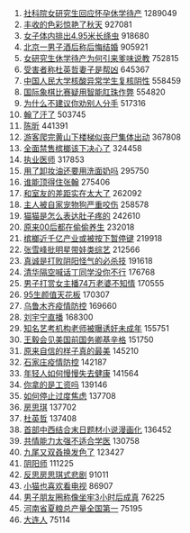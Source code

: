 1. [社科院女研究生回应怀孕休学待产](https://s.weibo.com//weibo?q=%23%E7%A4%BE%E7%A7%91%E9%99%A2%E5%A5%B3%E7%A0%94%E7%A9%B6%E7%94%9F%E5%9B%9E%E5%BA%94%E6%80%80%E5%AD%95%E4%BC%91%E5%AD%A6%E5%BE%85%E4%BA%A7%23&t=31&band_rank=1&Refer=top) 1289049
2. [丰收的色彩惊艳了秋天](https://s.weibo.com//weibo?q=%23%E4%B8%B0%E6%94%B6%E7%9A%84%E8%89%B2%E5%BD%A9%E6%83%8A%E8%89%B3%E4%BA%86%E7%A7%8B%E5%A4%A9%23&t=31&band_rank=3&Refer=top) 927081
3. [女子体内排出4.95米长绦虫](https://s.weibo.com//weibo?q=%23%E5%A5%B3%E5%AD%90%E4%BD%93%E5%86%85%E6%8E%92%E5%87%BA4.95%E7%B1%B3%E9%95%BF%E7%BB%A6%E8%99%AB%23&t=31&band_rank=4&Refer=top) 918680
4. [北京一男子酒后称后悔结婚](https://s.weibo.com//weibo?q=%23%E5%8C%97%E4%BA%AC%E4%B8%80%E7%94%B7%E5%AD%90%E9%85%92%E5%90%8E%E7%A7%B0%E5%90%8E%E6%82%94%E7%BB%93%E5%A9%9A%23&t=31&band_rank=5&Refer=top) 905921
5. [女研究生休学待产为何引来爹味说教](https://s.weibo.com//weibo?q=%23%E5%A5%B3%E7%A0%94%E7%A9%B6%E7%94%9F%E4%BC%91%E5%AD%A6%E5%BE%85%E4%BA%A7%E4%B8%BA%E4%BD%95%E5%BC%95%E6%9D%A5%E7%88%B9%E5%91%B3%E8%AF%B4%E6%95%99%23&t=31&band_rank=2&Refer=top) 752815
6. [受害者称杜英哲妻子是帮凶](https://s.weibo.com//weibo?q=%23%E5%8F%97%E5%AE%B3%E8%80%85%E7%A7%B0%E6%9D%9C%E8%8B%B1%E5%93%B2%E5%A6%BB%E5%AD%90%E6%98%AF%E5%B8%AE%E5%87%B6%23&t=31&band_rank=7&Refer=top) 645367
7. [中国人民大学核酸异常学生复核阴性](https://s.weibo.com//weibo?q=%23%E4%B8%AD%E5%9B%BD%E4%BA%BA%E6%B0%91%E5%A4%A7%E5%AD%A6%E6%A0%B8%E9%85%B8%E5%BC%82%E5%B8%B8%E5%AD%A6%E7%94%9F%E5%A4%8D%E6%A0%B8%E9%98%B4%E6%80%A7%23&t=31&band_rank=8&Refer=top) 558459
8. [国际象棋比赛疑用智能肛珠作弊](https://s.weibo.com//weibo?q=%23%E5%9B%BD%E9%99%85%E8%B1%A1%E6%A3%8B%E6%AF%94%E8%B5%9B%E7%96%91%E7%94%A8%E6%99%BA%E8%83%BD%E8%82%9B%E7%8F%A0%E4%BD%9C%E5%BC%8A%23&t=31&band_rank=8&Refer=top) 554820
9. [为什么不建议你劝别人分手](https://s.weibo.com//weibo?q=%23%E4%B8%BA%E4%BB%80%E4%B9%88%E4%B8%8D%E5%BB%BA%E8%AE%AE%E4%BD%A0%E5%8A%9D%E5%88%AB%E4%BA%BA%E5%88%86%E6%89%8B%23&t=31&band_rank=10&Refer=top) 517316
10. [翰了汗了](https://s.weibo.com//weibo?q=%E7%BF%B0%E4%BA%86%E6%B1%97%E4%BA%86&t=31&band_rank=11&Refer=top) 503745
11. [陈昕](https://s.weibo.com//weibo?q=%E9%99%88%E6%98%95&t=31&band_rank=14&Refer=top) 441391
12. [游客爬完黄山下楼梯似丧尸集体出动](https://s.weibo.com//weibo?q=%23%E6%B8%B8%E5%AE%A2%E7%88%AC%E5%AE%8C%E9%BB%84%E5%B1%B1%E4%B8%8B%E6%A5%BC%E6%A2%AF%E4%BC%BC%E4%B8%A7%E5%B0%B8%E9%9B%86%E4%BD%93%E5%87%BA%E5%8A%A8%23&t=31&band_rank=12&Refer=top) 367808
13. [全面禁售槟榔该下决心了](https://s.weibo.com//weibo?q=%23%E5%85%A8%E9%9D%A2%E7%A6%81%E5%94%AE%E6%A7%9F%E6%A6%94%E8%AF%A5%E4%B8%8B%E5%86%B3%E5%BF%83%E4%BA%86%23&t=31&band_rank=15&Refer=top) 324458
14. [执业医师](https://s.weibo.com//weibo?q=%E6%89%A7%E4%B8%9A%E5%8C%BB%E5%B8%88&t=31&band_rank=16&Refer=top) 317853
15. [用了卸妆油还要用洗面奶吗](https://s.weibo.com//weibo?q=%23%E7%94%A8%E4%BA%86%E5%8D%B8%E5%A6%86%E6%B2%B9%E8%BF%98%E8%A6%81%E7%94%A8%E6%B4%97%E9%9D%A2%E5%A5%B6%E5%90%97%23&t=31&band_rank=19&Refer=top) 295750
16. [谁能顶得住张翰](https://s.weibo.com//weibo?q=%23%E8%B0%81%E8%83%BD%E9%A1%B6%E5%BE%97%E4%BD%8F%E5%BC%A0%E7%BF%B0%23&t=31&band_rank=21&Refer=top) 275406
17. [和室友的差距实在太大了](https://s.weibo.com//weibo?q=%23%E5%92%8C%E5%AE%A4%E5%8F%8B%E7%9A%84%E5%B7%AE%E8%B7%9D%E5%AE%9E%E5%9C%A8%E5%A4%AA%E5%A4%A7%E4%BA%86%23&t=31&band_rank=20&Refer=top) 262092
18. [主人被自家宠物狗严重咬伤](https://s.weibo.com//weibo?q=%23%E4%B8%BB%E4%BA%BA%E8%A2%AB%E8%87%AA%E5%AE%B6%E5%AE%A0%E7%89%A9%E7%8B%97%E4%B8%A5%E9%87%8D%E5%92%AC%E4%BC%A4%23&t=31&band_rank=18&Refer=top) 258578
19. [猫猫是怎么表达肚子疼的](https://s.weibo.com//weibo?q=%23%E7%8C%AB%E7%8C%AB%E6%98%AF%E6%80%8E%E4%B9%88%E8%A1%A8%E8%BE%BE%E8%82%9A%E5%AD%90%E7%96%BC%E7%9A%84%23&t=31&band_rank=20&Refer=top) 242610
20. [原来00后都在偷偷养生](https://s.weibo.com//weibo?q=%23%E5%8E%9F%E6%9D%A500%E5%90%8E%E9%83%BD%E5%9C%A8%E5%81%B7%E5%81%B7%E5%85%BB%E7%94%9F%23&t=31&band_rank=25&Refer=top) 232018
21. [槟榔近千亿产业或被按下暂停键](https://s.weibo.com//weibo?q=%23%E6%A7%9F%E6%A6%94%E8%BF%91%E5%8D%83%E4%BA%BF%E4%BA%A7%E4%B8%9A%E6%88%96%E8%A2%AB%E6%8C%89%E4%B8%8B%E6%9A%82%E5%81%9C%E9%94%AE%23&t=31&band_rank=25&Refer=top) 219918
22. [张雪峰批明星带娃类综艺](https://s.weibo.com//weibo?q=%23%E5%BC%A0%E9%9B%AA%E5%B3%B0%E6%89%B9%E6%98%8E%E6%98%9F%E5%B8%A6%E5%A8%83%E7%B1%BB%E7%BB%BC%E8%89%BA%23&t=31&band_rank=26&Refer=top) 212566
23. [真诚是打败阴阳怪气的必杀技](https://s.weibo.com//weibo?q=%23%E7%9C%9F%E8%AF%9A%E6%98%AF%E6%89%93%E8%B4%A5%E9%98%B4%E9%98%B3%E6%80%AA%E6%B0%94%E7%9A%84%E5%BF%85%E6%9D%80%E6%8A%80%23&t=31&band_rank=28&Refer=top) 191618
24. [清华隔空喊话丁同学没你不行](https://s.weibo.com//weibo?q=%23%E6%B8%85%E5%8D%8E%E9%9A%94%E7%A9%BA%E5%96%8A%E8%AF%9D%E4%B8%81%E5%90%8C%E5%AD%A6%E6%B2%A1%E4%BD%A0%E4%B8%8D%E8%A1%8C%23&t=31&band_rank=29&Refer=top) 176768
25. [男子打赏女主播74万老婆不知情](https://s.weibo.com//weibo?q=%23%E7%94%B7%E5%AD%90%E6%89%93%E8%B5%8F%E5%A5%B3%E4%B8%BB%E6%92%AD74%E4%B8%87%E8%80%81%E5%A9%86%E4%B8%8D%E7%9F%A5%E6%83%85%23&t=31&band_rank=30&Refer=top) 170555
26. [95生颜值天花板](https://s.weibo.com//weibo?q=%2395%E7%94%9F%E9%A2%9C%E5%80%BC%E5%A4%A9%E8%8A%B1%E6%9D%BF%23&t=31&band_rank=31&Refer=top) 170307
27. [乌鲁木齐疫情防控](https://s.weibo.com//weibo?q=%E4%B9%8C%E9%B2%81%E6%9C%A8%E9%BD%90%E7%96%AB%E6%83%85%E9%98%B2%E6%8E%A7&t=31&band_rank=32&Refer=top) 169660
28. [刘宇宁直播](https://s.weibo.com//weibo?q=%23%E5%88%98%E5%AE%87%E5%AE%81%E7%9B%B4%E6%92%AD%23&t=31&band_rank=34&Refer=top) 168300
29. [知名艺考机构老师被曝诱奸未成年](https://s.weibo.com//weibo?q=%23%E7%9F%A5%E5%90%8D%E8%89%BA%E8%80%83%E6%9C%BA%E6%9E%84%E8%80%81%E5%B8%88%E8%A2%AB%E6%9B%9D%E8%AF%B1%E5%A5%B8%E6%9C%AA%E6%88%90%E5%B9%B4%23&t=31&band_rank=37&Refer=top) 155751
30. [王毅会见美国前国务卿基辛格](https://s.weibo.com//weibo?q=%23%E7%8E%8B%E6%AF%85%E4%BC%9A%E8%A7%81%E7%BE%8E%E5%9B%BD%E5%89%8D%E5%9B%BD%E5%8A%A1%E5%8D%BF%E5%9F%BA%E8%BE%9B%E6%A0%BC%23&t=31&band_rank=38&Refer=top) 151750
31. [原来自信的样子真的最美](https://s.weibo.com//weibo?q=%23%E5%8E%9F%E6%9D%A5%E8%87%AA%E4%BF%A1%E7%9A%84%E6%A0%B7%E5%AD%90%E7%9C%9F%E7%9A%84%E6%9C%80%E7%BE%8E%23&t=31&band_rank=38&Refer=top) 145210
32. [石家庄疫情防控](https://s.weibo.com//weibo?q=%23%E7%9F%B3%E5%AE%B6%E5%BA%84%E7%96%AB%E6%83%85%E9%98%B2%E6%8E%A7%23&t=31&band_rank=39&Refer=top) 142187
33. [年轻人如何慢慢失去健康](https://s.weibo.com//weibo?q=%23%E5%B9%B4%E8%BD%BB%E4%BA%BA%E5%A6%82%E4%BD%95%E6%85%A2%E6%85%A2%E5%A4%B1%E5%8E%BB%E5%81%A5%E5%BA%B7%23&t=31&band_rank=39&Refer=top) 141564
34. [你拿的是工资吗](https://s.weibo.com//weibo?q=%23%E4%BD%A0%E6%8B%BF%E7%9A%84%E6%98%AF%E5%B7%A5%E8%B5%84%E5%90%97%23&t=31&band_rank=41&Refer=top) 139146
35. [如何停止过度焦虑](https://s.weibo.com//weibo?q=%23%E5%A6%82%E4%BD%95%E5%81%9C%E6%AD%A2%E8%BF%87%E5%BA%A6%E7%84%A6%E8%99%91%23&t=31&band_rank=44&Refer=top) 137708
36. [房思琪](https://s.weibo.com//weibo?q=%E6%88%BF%E6%80%9D%E7%90%AA&t=31&band_rank=45&Refer=top) 137702
37. [杜英哲](https://s.weibo.com//weibo?q=%E6%9D%9C%E8%8B%B1%E5%93%B2&t=31&band_rank=46&Refer=top) 137408
38. [首部中西结合末日题材小说漫画化](https://s.weibo.com//weibo?q=%23%E9%A6%96%E9%83%A8%E4%B8%AD%E8%A5%BF%E7%BB%93%E5%90%88%E6%9C%AB%E6%97%A5%E9%A2%98%E6%9D%90%E5%B0%8F%E8%AF%B4%E6%BC%AB%E7%94%BB%E5%8C%96%23&t=31&band_rank=47&Refer=top) 136452
39. [共情能力太强不适合学医](https://s.weibo.com//weibo?q=%23%E5%85%B1%E6%83%85%E8%83%BD%E5%8A%9B%E5%A4%AA%E5%BC%BA%E4%B8%8D%E9%80%82%E5%90%88%E5%AD%A6%E5%8C%BB%23&t=31&band_rank=49&Refer=top) 130758
40. [九尾又双叒换发色了](https://s.weibo.com//weibo?q=%23%E4%B9%9D%E5%B0%BE%E5%8F%88%E5%8F%8C%E5%8F%92%E6%8D%A2%E5%8F%91%E8%89%B2%E4%BA%86%23&t=31&band_rank=40&Refer=top) 123427
41. [阴阳师](https://s.weibo.com//weibo?q=%E9%98%B4%E9%98%B3%E5%B8%88&t=31&band_rank=47&Refer=top) 111225
42. [反思房思琪式悲剧](https://s.weibo.com//weibo?q=%23%E5%8F%8D%E6%80%9D%E6%88%BF%E6%80%9D%E7%90%AA%E5%BC%8F%E6%82%B2%E5%89%A7%23&t=31&band_rank=46&Refer=top) 91011
43. [小猫也喜欢看电视](https://s.weibo.com//weibo?q=%23%E5%B0%8F%E7%8C%AB%E4%B9%9F%E5%96%9C%E6%AC%A2%E7%9C%8B%E7%94%B5%E8%A7%86%23&t=31&band_rank=49&Refer=top) 86907
44. [男子朋友圈称像坐牢3小时后成真](https://s.weibo.com//weibo?q=%23%E7%94%B7%E5%AD%90%E6%9C%8B%E5%8F%8B%E5%9C%88%E7%A7%B0%E5%83%8F%E5%9D%90%E7%89%A23%E5%B0%8F%E6%97%B6%E5%90%8E%E6%88%90%E7%9C%9F%23&t=31&band_rank=49&Refer=top) 76225
45. [河南省夏粮总产量全国第一](https://s.weibo.com//weibo?q=%23%E6%B2%B3%E5%8D%97%E7%9C%81%E5%A4%8F%E7%B2%AE%E6%80%BB%E4%BA%A7%E9%87%8F%E5%85%A8%E5%9B%BD%E7%AC%AC%E4%B8%80%23&t=31&band_rank=50&Refer=top) 75195
46. [大连人](https://s.weibo.com//weibo?q=%E5%A4%A7%E8%BF%9E%E4%BA%BA&t=31&band_rank=50&Refer=top) 75114
